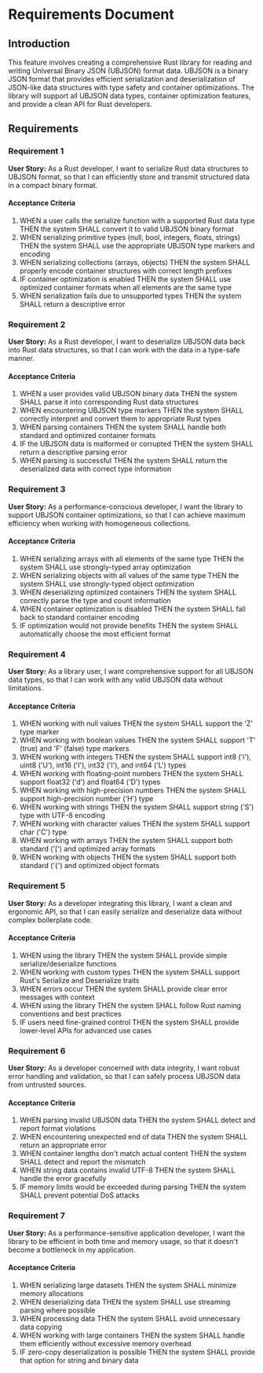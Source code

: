 # Requirements Document

## Introduction

This feature involves creating a comprehensive Rust library for reading and writing Universal Binary JSON (UBJSON) format data. UBJSON is a binary JSON format that provides efficient serialization and deserialization of JSON-like data structures with type safety and container optimizations. The library will support all UBJSON data types, container optimization features, and provide a clean API for Rust developers.

## Requirements

### Requirement 1

**User Story:** As a Rust developer, I want to serialize Rust data structures to UBJSON format, so that I can efficiently store and transmit structured data in a compact binary format.

#### Acceptance Criteria

1. WHEN a user calls the serialize function with a supported Rust data type THEN the system SHALL convert it to valid UBJSON binary format
2. WHEN serializing primitive types (null, bool, integers, floats, strings) THEN the system SHALL use the appropriate UBJSON type markers and encoding
3. WHEN serializing collections (arrays, objects) THEN the system SHALL properly encode container structures with correct length prefixes
4. IF container optimization is enabled THEN the system SHALL use optimized container formats when all elements are the same type
5. WHEN serialization fails due to unsupported types THEN the system SHALL return a descriptive error

### Requirement 2

**User Story:** As a Rust developer, I want to deserialize UBJSON data back into Rust data structures, so that I can work with the data in a type-safe manner.

#### Acceptance Criteria

1. WHEN a user provides valid UBJSON binary data THEN the system SHALL parse it into corresponding Rust data structures
2. WHEN encountering UBJSON type markers THEN the system SHALL correctly interpret and convert them to appropriate Rust types
3. WHEN parsing containers THEN the system SHALL handle both standard and optimized container formats
4. IF the UBJSON data is malformed or corrupted THEN the system SHALL return a descriptive parsing error
5. WHEN parsing is successful THEN the system SHALL return the deserialized data with correct type information

### Requirement 3

**User Story:** As a performance-conscious developer, I want the library to support UBJSON container optimizations, so that I can achieve maximum efficiency when working with homogeneous collections.

#### Acceptance Criteria

1. WHEN serializing arrays with all elements of the same type THEN the system SHALL use strongly-typed array optimization
2. WHEN serializing objects with all values of the same type THEN the system SHALL use strongly-typed object optimization
3. WHEN deserializing optimized containers THEN the system SHALL correctly parse the type and count information
4. WHEN container optimization is disabled THEN the system SHALL fall back to standard container encoding
5. IF optimization would not provide benefits THEN the system SHALL automatically choose the most efficient format

### Requirement 4

**User Story:** As a library user, I want comprehensive support for all UBJSON data types, so that I can work with any valid UBJSON data without limitations.

#### Acceptance Criteria

1. WHEN working with null values THEN the system SHALL support the 'Z' type marker
2. WHEN working with boolean values THEN the system SHALL support 'T' (true) and 'F' (false) type markers
3. WHEN working with integers THEN the system SHALL support int8 ('i'), uint8 ('U'), int16 ('I'), int32 ('l'), and int64 ('L') types
4. WHEN working with floating-point numbers THEN the system SHALL support float32 ('d') and float64 ('D') types
5. WHEN working with high-precision numbers THEN the system SHALL support high-precision number ('H') type
6. WHEN working with strings THEN the system SHALL support string ('S') type with UTF-8 encoding
7. WHEN working with character values THEN the system SHALL support char ('C') type
8. WHEN working with arrays THEN the system SHALL support both standard ('[') and optimized array formats
9. WHEN working with objects THEN the system SHALL support both standard ('{') and optimized object formats

### Requirement 5

**User Story:** As a developer integrating this library, I want a clean and ergonomic API, so that I can easily serialize and deserialize data without complex boilerplate code.

#### Acceptance Criteria

1. WHEN using the library THEN the system SHALL provide simple serialize/deserialize functions
2. WHEN working with custom types THEN the system SHALL support Rust's Serialize and Deserialize traits
3. WHEN errors occur THEN the system SHALL provide clear error messages with context
4. WHEN using the library THEN the system SHALL follow Rust naming conventions and best practices
5. IF users need fine-grained control THEN the system SHALL provide lower-level APIs for advanced use cases

### Requirement 6

**User Story:** As a developer concerned with data integrity, I want robust error handling and validation, so that I can safely process UBJSON data from untrusted sources.

#### Acceptance Criteria

1. WHEN parsing invalid UBJSON data THEN the system SHALL detect and report format violations
2. WHEN encountering unexpected end of data THEN the system SHALL return an appropriate error
3. WHEN container lengths don't match actual content THEN the system SHALL detect and report the mismatch
4. WHEN string data contains invalid UTF-8 THEN the system SHALL handle the error gracefully
5. IF memory limits would be exceeded during parsing THEN the system SHALL prevent potential DoS attacks

### Requirement 7

**User Story:** As a performance-sensitive application developer, I want the library to be efficient in both time and memory usage, so that it doesn't become a bottleneck in my application.

#### Acceptance Criteria

1. WHEN serializing large datasets THEN the system SHALL minimize memory allocations
2. WHEN deserializing data THEN the system SHALL use streaming parsing where possible
3. WHEN processing data THEN the system SHALL avoid unnecessary data copying
4. WHEN working with large containers THEN the system SHALL handle them efficiently without excessive memory overhead
5. IF zero-copy deserialization is possible THEN the system SHALL provide that option for string and binary data